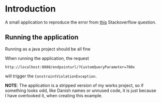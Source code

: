 # Introduction
A small application to reproduce the error from [this](https://stackoverflow.com/questions/67922344/logback-does-not-log-constraintviolationexception-in-spring-boots-exceptionhan) Stackoverflow question.

## Running the application
Running as a java project should be all fine


When running the application, the request

```
http://localhost:8080/endpointurl/?CustomQueryParameter=700x
```

will trigger the `ConstraintViolationException`.


**NOTE**: The application is a stripped version of my works project, so if something looks odd, like Danish names or unnused code, it is just because I have overlooked it, when creating this example.